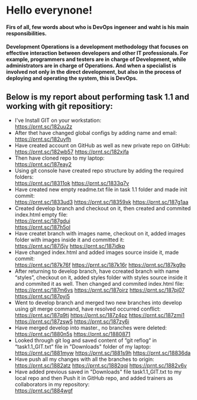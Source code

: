 # Hello everynone!<br/>

#### Firs of all, few words about who is DevOps ingeneer and waht is his main responsibilities.

#### Development Operations is a development methodology that focuses on effective interaction between developers and other IT professionals. For example, programmers and testers are in charge of Development, while administrators are in charge of Operations. And when a specialist is involved not only in the direct development, but also in the process of deploying and operating the system, this is DevOps.<br/>

## Below is my report about performing task 1.1 and working with git repositiory:<br/>
* I've Install GIT on your workstation:<br/>
https://prnt.sc/182uu2z
* After thet have changed global configs by adding name and email:<br/>
https://prnt.sc/182uyfh 
* Have created account on GitHub as well as new private repo on GitHub:<br/>
https://prnt.sc/182wb57
https://prnt.sc/182xjfa 
* Then have cloned repo to my laptop:<br/>
https://prnt.sc/187eay2 
* Using git console have created repo structure by adding the required folders:<br/>
https://prnt.sc/18311ok 
https://prnt.sc/1833q7v 
* Have created new empty readme.txt file in task 1.1 folder and made init commit:<br/>
https://prnt.sc/1833ud3 
https://prnt.sc/18359xk 
https://prnt.sc/187g1aa 
* Created develop branch and checkout on it, then created and commited  index.html empty file:<br/>
https://prnt.sc/187gdui  
https://prnt.sc/187h5ol  
* Have createt branch with images name, checkout on it, added images folder with images inside it and committed it:<br/>
https://prnt.sc/187i5jy
https://prnt.sc/187idkp 
* Have changed index.html and added images source inside it, made commit:<br/>
https://prnt.sc/187k76f 
https://prnt.sc/187k16r
https://prnt.sc/187kg9p 
* After returning to develop branch, have ccreated branch with name “styles”, checkout on it, added styles folder with styles source inside it and commited it as well. Then changed and commited index.html file:<br/>
https://prnt.sc/187m6vs 
https://prnt.sc/187oirz 
https://prnt.sc/187pj07
https://prnt.sc/187pyi5 
* Went to develop branch and merged two new branches into develop using git merge command, have resolved occurred conflict:<br/>
https://prnt.sc/187q9tj 
https://prnt.sc/187z4pz
https://prnt.sc/187zmi1
https://prnt.sc/187zsw5
https://prnt.sc/187zy6i 
* Have merged develop into master., no branches were deleted:<br/>
https://prnt.sc/1880n5s
https://prnt.sc/1880871 
* Looked through git log and saved content of “git reflog“ in “task1.1_GIT.txt” file in "Downloads" folder of my laptop:<br/>
https://prnt.sc/1881myw
https://prnt.sc/1881s9h 
https://prnt.sc/18836da 
* Have push all my changes with all the branches to origin:<br/>
https://prnt.sc/1882atz
https://prnt.sc/1882qqi
https://prnt.sc/1882v6v
* Have added previous saved in "Downloads" file task1.1_GIT.txt to my local repo and then Push it in GitHub repo, and added trainers as collaborators in my repository:<br/>
https://prnt.sc/1884wgf 
